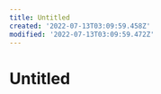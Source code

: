 ```yaml
---
title: Untitled
created: '2022-07-13T03:09:59.458Z'
modified: '2022-07-13T03:09:59.472Z'
---
```


# Untitled
